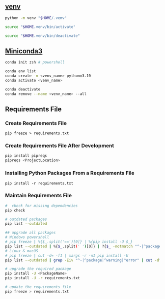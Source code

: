 ## [venv](https://docs.python.org/3/library/venv.html)
```bash
python -m venv "$HOME/.venv"

source "$HOME.venv/bin/activate"

source "$HOME.venv/bin/deactivate"
```

## [Miniconda3](https://docs.conda.io/en/latest/miniconda.html)
```bash
conda init zsh # powershell

conda env list
conda create -n <venv_name> python=3.10
conda activate <venv_name>

conda deactivate
conda remove --name <venv_name> --all
```

## Requirements File
### Create Requirements File
`pip freeze > requirements.txt`

### Create Requirements File After Development
```bash
pip install pipreqs
pipreqs <ProjectLocation>
```

### Installing Python Packages From a Requirements File
`pip install -r requirements.txt`

### Maintain Requirements File
```bash
#  check for missing dependencies
pip check

# outdated packages
pip list --outdated

## upgrade all packages
# Windows powershell
# pip freeze | %{$_.split('==')[0]} | %{pip install -U $_}
pip list --outdated | %{$_.split(' ')[0]} | ?{$_ -notmatch "^-|^package|^warning|^error"} | %{pip install -U $_}
# Linux & macOS
# pip freeze | cut -d= -f1 | xargs -r -n1 pip install -U
pip list --outdated | grep -Eiv "^-|^package|^warning|^error" | cut -d" " -f1 | xargs -r -n1 pip install -U

# upgrade the required package 
pip install -U <PackageName>
pip install -U -r requirements.txt

# update the requirements file
pip freeze > requirements.txt
```
